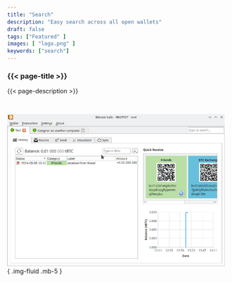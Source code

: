 ```yaml
---
title: "Search"
description: "Easy search across all open wallets"
draft: false
tags: ["Featured" ]
images: [ "logo.png" ]
keywords: ["search"]
---
```






### {{< page-title >}} 
{{< page-description >}} 

<br>



![](https://raw.githubusercontent.com/andreasgriffin/bitcoin-safe/refs/heads/main/docs/global-search.gif)
{ .img-fluid .mb-5 }

